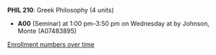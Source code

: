 **PHIL 210**: Greek Philosophy (4 units)

- **A00** (Seminar) at 1:00 pm–3:50 pm on Wednesday at   by Johnson, Monte (A07483895)

[Enrollment numbers over time](./PHIL210.tsv)
